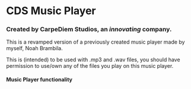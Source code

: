 # CDS Music Player
### Created by CarpeDiem Studios, an *innovating* company.
 
This is a revamped version of a previously created music player made by myself, Noah Brambila.

This is (intended) to be used with .mp3 and .wav files, you should have permission to use/own any of the files you play on this music player.

#### Music Player functionality